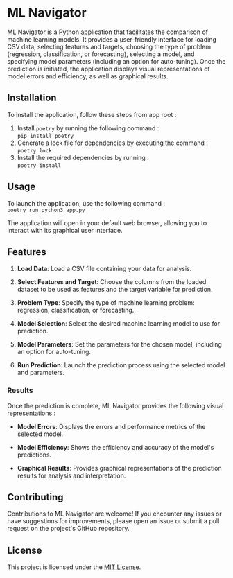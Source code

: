 # ML Navigator
ML Navigator is a Python application that facilitates the comparison of machine learning models. It provides a user-friendly interface for loading CSV data, selecting features and targets, choosing the type of problem (regression, classification, or forecasting), selecting a model, and specifying model parameters (including an option for auto-tuning). Once the prediction is initiated, the application displays visual representations of model errors and efficiency, as well as graphical results.

## Installation

To install the application, follow these steps from app root :  

1. Install `poetry` by running the following command :  
```pip install poetry```
2. Generate a lock file for dependencies by executing the command :  
```poetry lock```
3. Install the required dependencies by running :  
```poetry install```

## Usage

To launch the application, use the following command :  
```poetry run python3 app.py```


The application will open in your default web browser, allowing you to interact with its graphical user interface.  

## Features

1. **Load Data**: Load a CSV file containing your data for analysis.

2. **Select Features and Target**: Choose the columns from the loaded dataset to be used as features and the target variable for prediction.

3. **Problem Type**: Specify the type of machine learning problem: regression, classification, or forecasting.

4. **Model Selection**: Select the desired machine learning model to use for prediction.

5. **Model Parameters**: Set the parameters for the chosen model, including an option for auto-tuning.

6. **Run Prediction**: Launch the prediction process using the selected model and parameters.

### Results

Once the prediction is complete, ML Navigator provides the following visual representations :

- **Model Errors**: Displays the errors and performance metrics of the selected model.

- **Model Efficiency**: Shows the efficiency and accuracy of the model's predictions.

- **Graphical Results**: Provides graphical representations of the prediction results for analysis and interpretation.

## Contributing

Contributions to ML Navigator are welcome! If you encounter any issues or have suggestions for improvements, please open an issue or submit a pull request on the project's GitHub repository.

## License

This project is licensed under the [MIT License](LICENSE).
